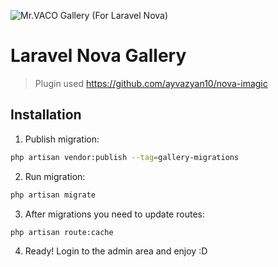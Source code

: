 ![Mr.VACO Gallery (For Laravel Nova)](https://preview.dragon-code.pro/Mr.VACO/Gallery%20(For%20Laravel%20Nova).svg?pretty-title=0&github%5Brepository%5D=MrVACO%2FNovaGallery&mode=auto)

# Laravel Nova Gallery

> Plugin used https://github.com/ayvazyan10/nova-imagic

## Installation

1. Publish migration:

```bash
php artisan vendor:publish --tag=gallery-migrations
```

2. Run migration:

```bash
php artisan migrate
```

3. After migrations you need to update routes:

```bash
php artisan route:cache
```

4. Ready! Login to the admin area and enjoy :D 